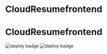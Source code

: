 # CloudResumefrontend
# CloudResumefrontend

![deploy badge](https://github.com/loggerboy9325/CloudResumebackend/actions/workflows/cypress.yml/badge.svg)
![deploy badge](https://github.com/loggerboy9325/CloudResumebackend/actions/workflows/main.yml/badge.svg)
